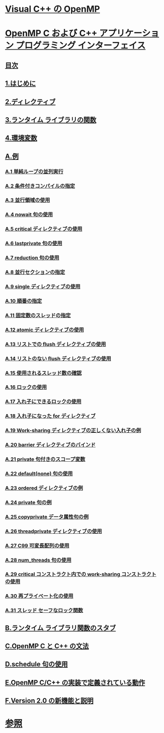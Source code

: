 # [Visual C++ の OpenMP](openmp-in-visual-cpp.md)
# [OpenMP C および C++ アプリケーション プログラミング インターフェイス](openmp-c-and-cpp-application-program-interface.md)
## [目次](contents.md)
## [1.はじめに](1-introduction.md)
## [2.ディレクティブ](2-directives.md)
## [3.ランタイム ライブラリの関数](3-run-time-library-functions.md)
## [4.環境変数](4-environment-variables.md)
## [A.例](a-examples.md)
### [A.1 単純ループの並列実行](a-1-executing-a-simple-loop-in-parallel.md)
### [A.2 条件付きコンパイルの指定](a-2-specifying-conditional-compilation.md)
### [A.3 並行領域の使用](a-3-using-parallel-regions.md)
### [A.4 nowait 句の使用](a-4-using-the-nowait-clause.md)
### [A.5 critical ディレクティブの使用](a-5-using-the-critical-directive.md)
### [A.6 lastprivate 句の使用](a-6-using-the-lastprivate-clause.md)
### [A.7 reduction 句の使用](a-7-using-the-reduction-clause.md)
### [A.8 並行セクションの指定](a-8-specifying-parallel-sections.md)
### [A.9 single ディレクティブの使用](a-9-using-single-directives.md)
### [A.10 順番の指定](a-10-specifying-sequential-ordering.md)
### [A.11 固定数のスレッドの指定](a-11-specifying-a-fixed-number-of-threads.md)
### [A.12 atomic ディレクティブの使用](a-12-using-the-atomic-directive.md)
### [A.13 リストでの flush ディレクティブの使用](a-13-using-the-flush-directive-with-a-list.md)
### [A.14 リストのない flush ディレクティブの使用](a-14-using-the-flush-directive-without-a-list.md)
### [A.15 使用されるスレッド数の確認](a-15-determining-the-number-of-threads-used.md)
### [A.16 ロックの使用](a-16-using-locks.md)
### [A.17 入れ子にできるロックの使用](a-17-using-nestable-locks.md)
### [A.18 入れ子になった for ディレクティブ](a-18-nested-for-directives.md)
### [A.19 Work-sharing ディレクティブの正しくない入れ子の例](a-19-examples-showing-incorrect-nesting-of-work-sharing-directives.md)
### [A.20 barrier ディレクティブのバインド](a-20-binding-of-barrier-directives.md)
### [A.21 private 句付きのスコープ変数](a-21-scoping-variables-with-the-private-clause.md)
### [A.22 default(none) 句の使用](a-22-using-the-default-none-clause.md)
### [A.23 ordered ディレクティブの例](a-23-examples-of-the-ordered-directive.md)
### [A.24 private 句の例](a-24-example-of-the-private-clause.md)
### [A.25 copyprivate データ属性句の例](a-25-examples-of-the-copyprivate-data-attribute-clause.md)
### [A.26 threadprivate ディレクティブの使用](a-26-using-the-threadprivate-directive.md)
### [A.27 C99 可変長配列の使用](a-27-use-of-c99-variable-length-arrays.md)
### [A.28 num_threads 句の使用](a-28-use-of-num-threads-clause.md)
### [A.29 critical コンストラクト内での work-sharing コンストラクトの使用](a-29-use-of-work-sharing-constructs-inside-a-critical-construct.md)
### [A.30 再プライベート化の使用](a-30-use-of-reprivatization.md)
### [A.31 スレッド セーフなロック関数](a-31-thread-safe-lock-functions.md)
## [B.ランタイム ライブラリ関数のスタブ](b-stubs-for-run-time-library-functions.md)
## [C.OpenMP C と C++ の文法](c-openmp-c-and-cpp-grammar.md)
## [D.schedule 句の使用](d-using-the-schedule-clause.md)
## [E.OpenMP C/C++ の実装で定義されている動作](e-implementation-defined-behaviors-in-openmp-c-cpp.md)
## [F.Version 2.0 の新機能と説明](f-new-features-and-clarifications-in-version-2-0.md)
# [参照](reference/toc.md)